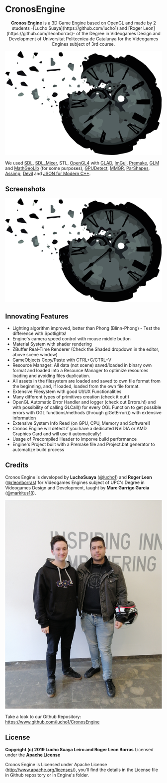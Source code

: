 # CronosEngine
<p align="center">
  <b>Cronos Engine</b> is a 3D Game Engine based on OpenGL and made by 2 students -[Lucho Suaya](https://github.com/lucho1) and [Roger Leon](https://github.com/rleonborras)- of the Degree in Videogames Design and Development of Universitat Politecnica de Catalunya for the Videogames Engines subject of 3rd course.
</p>

![](res/Cronos_Engine_Logo.png?style=centerme)

We used [SDL](https://www.libsdl.org/), [SDL_Mixer](https://www.libsdl.org/projects/SDL_mixer/), STL, [OpenGL4](https://www.opengl.org/) with [GLAD](https://glad.dav1d.de/), [ImGui](https://github.com/ocornut/imgui), [Premake](https://premake.github.io/), [GLM](https://glm.g-truc.net/0.9.9/index.html) and [MathGeoLib](https://github.com/juj/MathGeoLib) (for some purposes), [GPUDetect](https://github.com/GameTechDev/gpudetect), [MMGR](https://www.flipcode.com/archives/Presenting_A_Memory_Manager.shtml), [ParShapes](https://prideout.net/shapes), [Assimp](http://www.assimp.org/), [Devil](http://openil.sourceforge.net/) and [JSON for Modern C++](https://nlohmann.github.io/json/).

## Screenshots
![](res/Cronos_Engine_Logo.png?style=centerme)

## Innovating Features
* Lighting algorithm improved, better than Phong (Blinn-Phong) - Test the difference with Spotlights!
* Engine's camera speed control with mouse middle button
* Material System with shader rendering
* ZBuffer Real-Time Renderer (Check the Shaded dropdown in the editor, above scene window)
* GameObjects Copy/Paste with CTRL+C/CTRL+V
* Resource Manager: All data (not scene) saved/loaded in binary own format and loaded into a Resource Manager to optimize resources loading and avoiding files duplication.
* All assets in the filesystem are loaded and saved to own file format from the beginning, and, if loaded, loaded from the own file format.
* Extensive Filesystem with good UI/UX Functionalities
* Many different types of primitives creation (check it out!)
* OpenGL Automatic Error Handler and logger (check out Errors.h!) and with possibility of calling GLCall() for every OGL Function to get possible errors with OGL functions/methods (through glGetError()) with extensive information
* Extensive System Info Read (on GPU, CPU, Memory and Software!)
* Cronos Engine will detect if you have a dedicated NVIDIA or AMD Graphics Card and will use it automatically!
* Usage of Precompiled Header to imporve build performance
* Engine's Project built with a Premake file and Project.bat generator to automatize build process

## Credits
Cronos Engine is developed by **LuchoSuaya** ([@lucho1](https://github.com/lucho1)) and **Roger Leon** ([@rleonborras](https://github.com/rleonborras)) for Videogames Engines subject of UPC's Degree in Videogames Design and Development, taught by **Marc Garrigo Garcia** ([@markitus18](https://github.com/markitus18)).

![](res/fotiyo.jpg?style=centerme)

Take a look to our Github Repository: https://www.github.com/lucho1/CronosEngine

## License
**Copyright (c) 2019 Lucho Suaya Leiro and Roger Leon Borras**
Licensed under the **[Apache License](LICENSE.txt)**

Cronos Engine is Licensed under Apache License (http://www.apache.org/licenses/), you'll find the details in the License file in Github repository or in Engine's folder.
